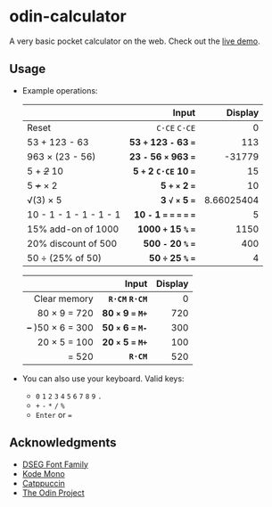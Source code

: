 # odin-calculator

A very basic pocket calculator on the web. Check out the [live demo](https://blankcubicle.github.io/odin-calculator/).

## Usage

- Example operations:

  |                        |                            Input |    Display |
  | :--------------------- | -------------------------------: | ---------: |
  | Reset                  |                    `C·CE` `C·CE` |          0 |
  | 53 + 123 - 63          |        **53 `+` 123 `-` 63 `=`** |        113 |
  | 963 × (23 - 56)        |        **23 `-` 56 `×` 963 `=`** |     -31779 |
  | 5 + _~~2~~_ 10         |        **5 `+` 2 `C·CE` 10 `=`** |         15 |
  | 5 _~~+~~_ × 2          |              **5 `+` `×` 2 `=`** |         10 |
  | √(3) × 5               |              **3 `√` `×` 5 `=`** | 8.66025404 |
  | 10 - 1 - 1 - 1 - 1 - 1 | **10 `-` 1 `=` `=` `=` `=` `=`** |          5 |
  | 15% add-on of 1000     |          **1000 `+` 15 `%` `=`** |       1150 |
  | 20% discount of 500    |           **500 `-` 20 `%` `=`** |        400 |
  | 50 ÷ (25% of 50)       |            **50 `÷` 25 `%` `=`** |          4 |

  |                     |                 Input | Display |
  | ------------------: | --------------------: | ------: |
  |        Clear memory |     **`R·CM` `R·CM`** |       0 |
  |        80 × 9 = 720 | **80 `×` 9 `=` `M+`** |     720 |
  | **–** )50 × 6 = 300 | **50 `×` 6 `=` `M-`** |     300 |
  |        20 × 5 = 100 | **20 `×` 5 `=` `M+`** |     100 |
  |               = 520 |            **`R·CM`** |     520 |

- You can also use your keyboard. Valid keys:

  - `0` `1` `2` `3` `4` `5` `6` `7` `8` `9` `.`
  - `+` `-` `*` `/` `%`
  - `Enter` or `=`

## Acknowledgments

- [DSEG Font Family](https://github.com/keshikan/DSEG)
- [Kode Mono](https://github.com/isaozler/kode-mono/)
- [Catppuccin](https://github.com/catppuccin/catppuccin)
- [The Odin Project](https://www.theodinproject.com/)
